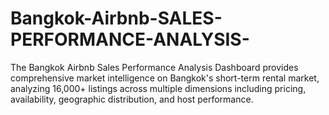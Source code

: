# Bangkok-Airbnb-SALES-PERFORMANCE-ANALYSIS-
The Bangkok Airbnb Sales Performance Analysis Dashboard provides comprehensive market intelligence on Bangkok's short-term rental market, analyzing 16,000+ listings across multiple dimensions including pricing, availability, geographic distribution, and host performance.
